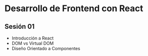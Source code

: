 # Desarrollo de Frontend con React

## Sesión 01

* Introducción a React
* DOM vs Virtual DOM
* Diseño Orientado a Componentes